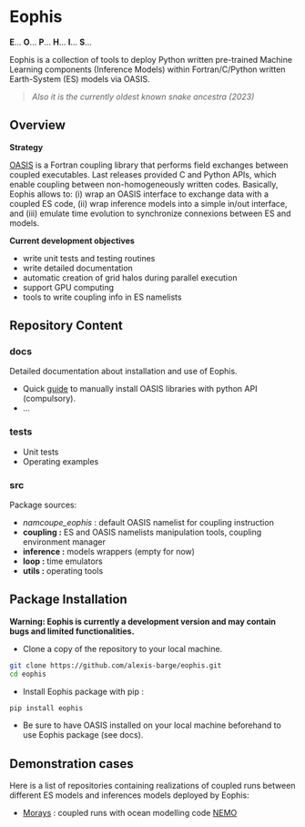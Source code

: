 # Eophis

**E**... **O**... **P**... **H**... **I**... **S**...

Eophis is a collection of tools to deploy Python written pre-trained Machine Learning components (Inference Models) within Fortran/C/Python written Earth-System (ES) models via OASIS.
> _Also it is the currently oldest known snake ancestra (2023)_

## Overview

**Strategy**

[OASIS](https://oasis.cerfacs.fr/en/) is a Fortran coupling library that performs field exchanges between coupled executables. Last releases provided C and Python APIs, which enable coupling between non-homogeneously written codes. Basically, Eophis allows to: (i) wrap an OASIS interface to exchange data with a coupled ES code, (ii) wrap inference models into a simple in/out interface, and (iii) emulate time evolution to synchronize connexions between ES and models.

**Current development objectives**
   - write unit tests and testing routines
   - write detailed documentation
   - automatic creation of grid halos during parallel execution
   - support GPU computing
   - tools to write coupling info in ES namelists

## Repository Content

### docs 

Detailed documentation about installation and use of Eophis. 
- Quick [guide](https://github.com/alexis-barge/eophis/blob/main/docs/pyOASIS_installation.md) to manually install OASIS libraries with python API (compulsory).
- ...

### tests 
- Unit tests
- Operating examples


### src
Package sources: 
- _namcoupe_eophis_ : default OASIS namelist for coupling instruction
- **coupling :** ES and OASIS namelists manipulation tools, coupling environment manager
- **inference :** models wrappers (empty for now)
- **loop :** time emulators
- **utils :** operating tools


## Package Installation

**Warning: Eophis is currently a development version and may contain bugs and limited functionalities.**

- Clone a copy of the repository to your local machine.
```bash
git clone https://github.com/alexis-barge/eophis.git 
cd eophis
```
- Install Eophis package with pip :
```bash
pip install eophis
```
- Be sure to have OASIS installed on your local machine beforehand to use Eophis package (see docs).

## Demonstration cases

Here is a list of repositories containing realizations of coupled runs between different ES models and inferences models deployed by Eophis:
- [Morays](https://github.com/alexis-barge/morays/) : coupled runs with ocean modelling code [NEMO](https://www.nemo-ocean.eu/) 

